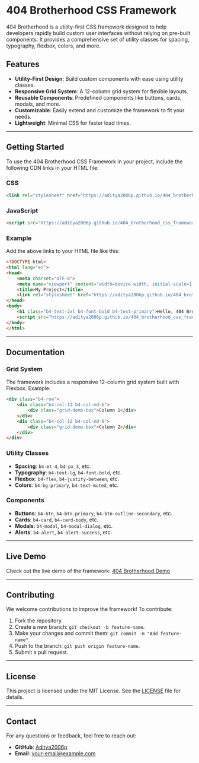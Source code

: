 # 404 Brotherhood CSS Framework

404 Brotherhood is a utility-first CSS framework designed to help developers rapidly build custom user interfaces without relying on pre-built components. It provides a comprehensive set of utility classes for spacing, typography, flexbox, colors, and more.

## Features

- **Utility-First Design**: Build custom components with ease using utility classes.
- **Responsive Grid System**: A 12-column grid system for flexible layouts.
- **Reusable Components**: Predefined components like buttons, cards, modals, and more.
- **Customizable**: Easily extend and customize the framework to fit your needs.
- **Lightweight**: Minimal CSS for faster load times.

---

## Getting Started

To use the 404 Brotherhood CSS Framework in your project, include the following CDN links in your HTML file:

### CSS
```html
<link rel="stylesheet" href="https://aditya2006p.github.io/404_brotherhood_css_framework/Main.css">
```

### JavaScript
```html
<script src="https://aditya2006p.github.io/404_brotherhood_css_framework/Main.js"></script>
```

### Example
Add the above links to your HTML file like this:

```html
<!DOCTYPE html>
<html lang="en">
<head>
    <meta charset="UTF-8">
    <meta name="viewport" content="width=device-width, initial-scale=1.0">
    <title>My Project</title>
    <link rel="stylesheet" href="https://aditya2006p.github.io/404_brotherhood_css_framework/Main.css">
</head>
<body>
    <h1 class="b4-text-2xl b4-font-bold b4-text-primary">Hello, 404 Brotherhood!</h1>
    <script src="https://aditya2006p.github.io/404_brotherhood_css_framework/Main.js"></script>
</body>
</html>
```

---

## Documentation

### Grid System
The framework includes a responsive 12-column grid system built with Flexbox. Example:

```html
<div class="b4-row">
    <div class="b4-col-12 b4-col-md-6">
        <div class="grid-demo-box">Column 1</div>
    </div>
    <div class="b4-col-12 b4-col-md-6">
        <div class="grid-demo-box">Column 2</div>
    </div>
</div>
```

### Utility Classes
- **Spacing**: `b4-mt-4`, `b4-px-3`, etc.
- **Typography**: `b4-text-lg`, `b4-font-bold`, etc.
- **Flexbox**: `b4-flex`, `b4-justify-between`, etc.
- **Colors**: `b4-bg-primary`, `b4-text-muted`, etc.

### Components
- **Buttons**: `b4-btn`, `b4-btn-primary`, `b4-btn-outline-secondary`, etc.
- **Cards**: `b4-card`, `b4-card-body`, etc.
- **Modals**: `b4-modal`, `b4-modal-dialog`, etc.
- **Alerts**: `b4-alert`, `b4-alert-success`, etc.

---

## Live Demo

Check out the live demo of the framework: [404 Brotherhood Demo](https://aditya2006p.github.io/404_brotherhood_css_framework/)

---

## Contributing

We welcome contributions to improve the framework! To contribute:

1. Fork the repository.
2. Create a new branch: `git checkout -b feature-name`.
3. Make your changes and commit them: `git commit -m "Add feature-name"`.
4. Push to the branch: `git push origin feature-name`.
5. Submit a pull request.

---

## License

This project is licensed under the MIT License. See the [LICENSE](LICENSE) file for details.

---

## Contact

For any questions or feedback, feel free to reach out:

- **GitHub**: [Aditya2006p](https://github.com/Aditya2006p)
- **Email**: [your-email@example.com](mailto:your-email@example.com)